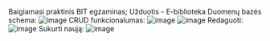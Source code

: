 Baigiamasi praktinis BIT egzaminas;
Užduotis - E-biblioteka
Duomenų bazės schema:
![image](https://user-images.githubusercontent.com/106965568/205045618-8533c20a-84fa-44d2-b894-c15af44baef4.png)
CRUD funkcionalumas:
![image](https://user-images.githubusercontent.com/106965568/205045805-140c4303-57c6-4939-ba77-55a88d2e3a05.png)
![image](https://user-images.githubusercontent.com/106965568/205045889-edd4a65d-6250-4112-9739-4abb1d2af3d4.png)
Redaguoti:
![image](https://user-images.githubusercontent.com/106965568/205046160-237b55a4-6cac-48c4-852a-a111485c0cc1.png)
Sukurti naują:
![image](https://user-images.githubusercontent.com/106965568/205046036-022aaba0-0ee6-414e-983e-160f66b6a961.png)
